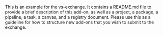 This is an example for the vs-exchange.
It contains a README.md file to provide a brief description of this add-on, as well as a project, a package, a pipeline, a task, a canvas, and a registry document. Please use this as a guideline for how to structure new add-ons that you wish to submit to the exchange.
